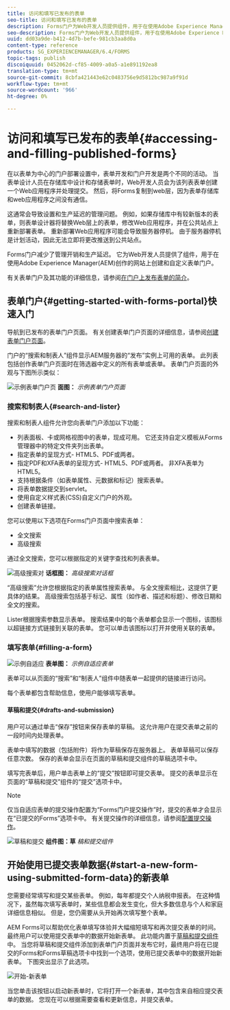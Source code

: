 ```yaml
---
title: 访问和填写已发布的表单
seo-title: 访问和填写已发布的表单
description: Forms门户为Web开发人员提供组件，用于在使用Adobe Experience Manager(AEM)创作的网站上创建和自定义表单门户。
seo-description: Forms门户为Web开发人员提供组件，用于在使用Adobe Experience Manager(AEM)创作的网站上创建和自定义表单门户。
uuid: dd03a9de-b412-4d7b-befe-981cb3aa8d0a
content-type: reference
products: SG_EXPERIENCEMANAGER/6.4/FORMS
topic-tags: publish
discoiquuid: 0452062d-cf85-4009-a0a5-a1e891192ea8
translation-type: tm+mt
source-git-commit: 8cbfa421443e62c0483756e9d5812bc987a9f91d
workflow-type: tm+mt
source-wordcount: '966'
ht-degree: 0%

---
```



# 访问和填写已发布的表单{#accessing-and-filling-published-forms}

在以表单为中心的门户部署设置中，表单开发和门户开发是两个不同的活动。 当表单设计人员在存储库中设计和存储表单时，Web开发人员会为该列表表单创建一个Web应用程序并处理提交。 然后，将Forms复制到web层，因为表单存储库和web应用程序之间没有通信。

这通常会导致设置和生产延迟的管理问题。 例如，如果存储库中有较新版本的表单，则表单设计器将替换Web层上的表单，修改Web应用程序，并在公共站点上重新部署表单。 重新部署Web应用程序可能会导致服务器停机。 由于服务器停机是计划活动，因此无法立即将更改推送到公共站点。

Forms门户减少了管理开销和生产延迟。 它为Web开发人员提供了组件，用于在使用Adobe Experience Manager(AEM)创作的网站上创建和自定义表单门户。

有关表单门户及其功能的详细信息，请参阅[在门户上发布表单的简介](/help/forms/using/introduction-publishing-forms.md)。

## 表单门户{#getting-started-with-forms-portal}快速入门

导航到已发布的表单门户页面。 有关创建表单门户页面的详细信息，请参阅[创建表单门户页面](/help/forms/using/creating-form-portal-page.md)。

门户的“搜索和制表人”组件显示AEM服务器的“发布”实例上可用的表单。 此列表包括创作表单门户页面时在筛选器中定义的所有表单或表单。 表单门户页面的外观与下图所示类似：

![示例表单门户页 ](assets/forms-portal-page.png)
**面图：** *示例表单门户页面*

### 搜索和制表人{#search-and-lister}

搜索和制表人组件允许您向表单门户添加以下功能：

* 列表面板、卡或网格视图中的表单，现成可用。 它还支持自定义模板从Forms管理器中的特定文件夹列出表单。
* 指定表单的呈现方式- HTML5、PDF或两者。
* 指定PDF和XFA表单的呈现方式- HTML5、PDF或两者。 非XFA表单为HTML5。
* 支持根据条件（如表单属性、元数据和标记）搜索表单。
* 将表单数据提交到servlet。
* 使用自定义样式表(CSS)自定义门户的外观。
* 创建表单链接。

您可以使用以下选项在Forms门户页面中搜索表单：

* 全文搜索
* 高级搜索

通过全文搜索，您可以根据指定的关键字查找和列表表单。

![高级搜索对](assets/search-panel.png)
**话框图：** *高级搜索对话框*

“高级搜索”允许您根据指定的表单属性搜索表单。 与全文搜索相比，这提供了更具体的结果。 高级搜索包括基于标记、属性（如作者、描述和标题）、修改日期和全文的搜索。

Lister根据搜索参数显示表单。 搜索结果中的每个表单都会显示一个图标，该图标以超链接方式链接到关联的表单。 您可以单击该图标以打开并使用关联的表单。

### 填写表单{#filling-a-form}

![示例自适应](assets/filling_a_form.png)
**表单图：** *示例自适应表单*

表单可以从页面的“搜索”和“制表人”组件中随表单一起提供的链接进行访问。

每个表单都包含帮助信息，使用户能够填写表单。

#### 草稿和提交{#drafts-and-submission}

用户可以通过单击“保存”按钮来保存表单的草稿。 这允许用户在提交表单之前的一段时间内处理表单。

表单中填写的数据（包括附件）将作为草稿保存在服务器上。 表单草稿可以保存任意次数。 保存的表单会显示在页面的草稿和提交组件的草稿选项卡中。

填写完表单后，用户单击表单上的“提交”按钮即可提交表单。 提交的表单显示在页面的“草稿和提交”组件的“提交”选项卡中。

>[!NOTE]
>
>仅当自适应表单的提交操作配置为“Forms门户提交操作”时，提交的表单才会显示在“已提交的Forms”选项卡中。 有关提交操作的详细信息，请参阅[配置提交操作](/help/forms/using/configuring-submit-actions.md)。

![草稿和提交](assets/draft-submission.png)
**组件图：草** *稿和提交组件*

## 开始使用已提交表单数据{#start-a-new-form-using-submitted-form-data}的新表单

您需要经常填写和提交某些表单。 例如，每年都提交个人纳税申报表。 在这种情况下，虽然每次填写表单时，某些信息都会发生变化，但大多数信息与个人和家庭详细信息相似。 但是，您仍需要从头开始再次填写整个表单。

AEM Forms可以帮助优化表单填写体验并大幅缩短填写和再次提交表单的时间。 最终用户可以使用提交表单中的数据开始新表单。 此功能内置于[草稿和提交组件](/help/forms/using/draft-submission-component.md)中。 当您将草稿和提交组件添加到表单门户页面并发布它时，最终用户将在已提交的Forms和Forms草稿选项卡中找到一个选项，使用已提交表单中的数据开始新表单。 下图突出显示了此选项。

![开始-新表单](assets/start-a-new-form.png)

当您单击该按钮以启动新表单时，它将打开一个新表单，其中包含来自相应提交表单的数据。 您现在可以根据需要查看和更新信息，并提交表单。
